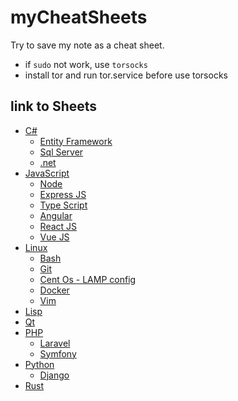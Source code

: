 # myCheatSheets

Try to save my note as a cheat sheet.

- if `sudo` not work, use `torsocks`
- install tor and run tor.service before use torsocks

## link to Sheets

- [C#](/Csharp/)
  - [Entity Framework](./Csharp/EntityFramework.md)
  - [Sql Server](./Csharp/SqlServer.md)
  - [.net](./Csharp/dotnet.md)
- [JavaScript](./JavaScript/)
  - [Node](./JavaScript/Node.md)
  - [Express JS](./JavaScript/ExpressJs.md)
  - [Type Script](./JavaScript/TypeScript.md)
  - [Angular](./JavaScript/Angular.md)
  - [React JS](./JavaScript/ReactJs.md)
  - [Vue JS](./JavaScript/VueJs.md)
- [Linux](./Linux/)
  - [Bash](./Linux/bash.md)
  - [Git](./Linux/git.md)
  - [Cent Os - LAMP config](./Linux/CentOs-LAMP.md)
  - [Docker](./Linux/docker.md)
  - [Vim](./Linux/vim.md)
- [Lisp](./Lisp/)
- [Qt](./Qt/)
- [PHP](./PHP/)
  - [Laravel](./PHP/Laravel.md)
  - [Symfony](./PHP/Symfony.md)
- [Python](./Python/)
  - [Django](./Python/Django.md)
- [Rust](./Rust/)
